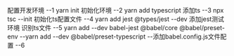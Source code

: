配置开发环境
    --1 yarn init            初始化环境
    --2 yarn add typescript  添加ts
    --3 npx tsc --init       初始化ts配置文件
    --4 yarn add jest @types/jest --dev  添加jest测试环境 识别ts文件
    --5 yarn add --dev babel-jest @babel/core @babel/preset-env 
      --yarn add --dev @babel/preset-typescript 
      --添加babel.config.js文件配置
    --6 
